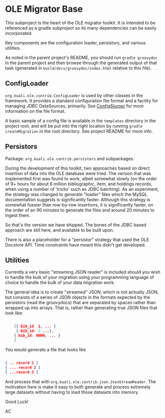 OLE Migrator Base
=================

This subproject is the heart of the OLE migrator toolkit.  It is intended to be
referenced as a gradle subproject so its many dependencies can be easily
incorporated.

Key components are the configuration loader, persistors, and various utilities.

As noted in the parent project's README, you should run `gradle groovydoc` in
the parent project and then browse through the generated output of that task
(generated in `build/docs/groovydoc/index.html` relative to this file).

ConfigLoader
------------

`org.kuali.ole.contrib.ConfigLoader` is used by other classes in the framework.  It provides a standard configuration file format and a facility for managing JDBC DataSources, primarily.  See [ConfigSlurper](http://groovy.codehaus.org/ConfigSlurper) for more information on the file format.

A basic sample of a config file is available in the `templates` directory in the project root, and will be put into the right location by running `gradle createMigration` in the root directory.  See project README for more info.

## Persistors

Package: `org.kuali.ole.contrib.persistors` and subpackages.

During the development of this toolkit, two approaches based on direct
insertion of data into the OLE database were tried.  The version that
was implemented first was found to work, albeit somewhat slowly (on the
order of 9+ hours for about 6 million bibliographic, item, and holdings
records, when using a number of 'tricks' such as JDBC batching).  As an
experiment, the strategy was changed to generate "loader" files which
the MySQL documentation suggests is significantly faster.  Although this
strategy is somewhat fussier than row-by-row insertions, it is
significantly faster, on the order of an 90 minutes to generate the
files and around 20 minutes to ingest them.  

So that's the version we have shipped.  The bones of the JDBC based
approach are still here, and available to be built upon.

There is also a placeholder for a "persistor" strategy that used the OLE
Docstore API.  Time constraints have meant this didn't get developed.

## Utilities

Currently a very basic "streaming JSON reader" is included should you
wish to handle the bulk of your migration using your programming
language of choice to handle the bulk of your data migration work.

The general idea is to create "streamed" JSON, which is not actually
JSON, but consists of a series of JSON objects in the formats expected by the persistors (read the groovydocs) that are separated by spaces rather than wrapped up into arrays.  That is, rather than generating true JSON files that look like:

```JSON

    [{ bib_id  1, ... }
     { bib_id: 2 ...},
    { bib_id: NNNN, ... }
    ]

```

You would generate a file that looks like

```JSON

{ .. record 1 }
{ ... record 2 }
{ ...record 3 }

```

And process that with `org.kuali.ole.contrib.json.JsonStreamReader`.
The motivation here is make it easy to both generate and process
extremely large datasets without having to load those datasets into
memory.  

Good Luck!

AC

